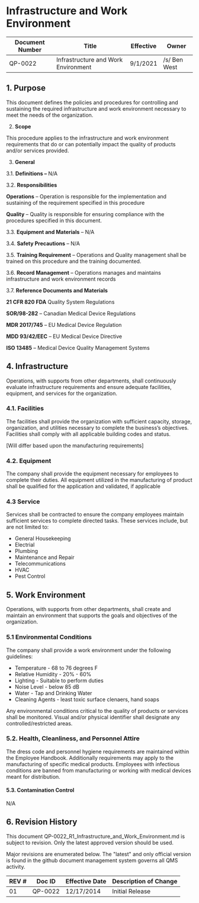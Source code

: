 # Infrastructure and Work Environment

Document Number|Title|Effective|Owner
---------------|-------------------------------------|----|-----
QP-0022|Infrastructure and Work Environment|9/1/2021|/s/ Ben West

## 1.  **Purpose**

 This document defines the policies and procedures for controlling and
 sustaining the required infrastructure and work environment necessary
 to meet the needs of the organization.

2.  **Scope**

 This procedure applies to the infrastructure and work environment
 requirements that do or can potentially impact the quality of products
 and/or services provided.

3.  **General**

3.1.  **Definitions –** N/A

3.2.  **Responsibilities**

 **Operations** – Operation is responsible for the implementation and
 sustaining of the requirement specified in this procedure

 **Quality** – Quality is responsible for ensuring compliance with the
 procedures specified in this document.

3.3.  **Equipment and Materials** – N/A

3.4.  **Safety Precautions** – N/A

3.5.  **Training Requirement** – Operations and Quality management shall
     be trained on this procedure and the training documented.

3.6.  **Record Management** – Operations manages and maintains
     infrastructure and work environment records

3.7.  **Reference Documents and Materials**

 **21 CFR 820 FDA** Quality System Regulations

 **SOR/98-282** – Canadian Medical Device Regulations

 **MDR 2017/745** – EU Medical Device Regulation

 **MDD 93/42/EEC** – EU Medical Device Directive

 **ISO 13485** – Medical Device Quality Management Systems

## 4.  **Infrastructure**

 Operations, with supports from other departments, shall continuously
 evaluate infrastructure requirements and ensure adequate facilities,
 equipment, and services for the organization.

### 4.1.  **Facilities**

 The facilities shall provide the organization with sufficient
 capacity, storage, organization, and utilities necessary to complete
 the business’s objectives. Facilities shall comply with all applicable
 building codes and status.

 \[Will differ based upon the manufacturing requirements\]

### 4.2.  **Equipment**

 The company shall provide the equipment necessary for employees to
 complete their duties. All equipment utilized in the manufacturing of
 product shall be qualified for the application and validated, if
 applicable

### 4.3  **Service**

 Services shall be contracted to ensure the company employees maintain
 sufficient services to complete directed tasks. These services
 include, but are not limited to:

+ General Housekeeping
+ Electrial
+ Plumbing
+ Maintenance and Repair
+ Telecommunications
+ HVAC
+ Pest Control

## 5.  **Work Environment**

 Operations, with supports from other departments, shall create and
 maintain an environment that supports the goals and objectives of the
 organization.

### 5.1  **Environmental Conditions**

 The company shall provide a work environment under the following
 guidelines:

+ Temperature - 68 to 76 degrees F
+ Relative Humidity - 20% - 60%
+ Lighting - Suitable to perform duties
+ Noise Level - below 85 dB
+ Water - Tap and Drinking Water
+ Cleaning Agents - least toxic surface clenaers, hand soaps

 Any environmental conditions critical to the quality of products or
 services shall be monitored. Visual and/or physical identifier shall
 designate any controlled/restricted areas.

### 5.2. **Health, Cleanliness, and Personnel Attire**

 The dress code and personnel hygiene requirements are maintained
 within the Employee Handbook. Additionally requirements may apply to
 the manufacturing of specific medical products. Employees with
 infectious conditions are banned from manufacturing or working with
 medical devices meant for distribution.

#### 5.3.  **Contamination Control**

N/A

## 6.      Revision History

This document  QP-0022_R1_Infrastructure_and_Work_Environment.md
is subject to revision. Only the latest approved version should be used.

Major revisions are enumerated below.
The "latest" and only official version is found in the github document management system governs all QMS activity.

REV #|Doc ID|Effective Date|Description of Change
-----|------|--------------|---------------------
01   | QP-0022|12/17/2014|Initial Release
